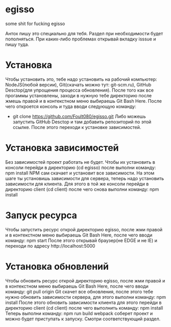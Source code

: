 # egisso
some shit for fucking egisso

Антох пишу это специально для тебя. Раздел при необходимости будет пополняться. При каких-либо проблемах открывай вкладку isssue и пишу туда.

# Установка
Чтобы установить это, тебе надо установить на рабочий компьютер: NodeJS(любой версии), Git(скачать можно тут: git-scm.ru), GitHub Desctop(для упрощения процесса обновления).
После того как все прогаммы установлены, заходи в нужную тебе директорию после жмешь правой и в контекстном меню выбираешь Git Bash Here. 
После чего откроется консоль и туда вводи следующую команду:
  * git clone https://github.com/Foult080/egisso.git
Либо можешь запустить GitHub Desctop и там добавить репозиторий по этой ссылке. 
После этого переходи к установке зависимостей.

# Установка зависимостей
Без зависимостей проект работать не будет. Чтобы их установить в консоли перейди в директорию (сd egisso) после выполни команду: npm install
NPM сам скачает и установит все зависимости.
На этом шаге ты установишь зависимости для сервера, теперь надо установить зависимости для клиента. 
Для этого в той же консоли перейди в директорию client (сd client) после чего снова выполни команду: npm install

# Запуск ресурса
Чтобы запустить ресурс открой директорию egisso, после  жми правой и в контекстном меню выбираешь Git Bash Here, после чего вводи команду: npm start
После этого открывай браузер(не EDGE и не IE) и переходи по адресу http://localhost:5000

# Установка обновлений
Чтобы обновить ресурс открой директорию egisso, после  жми правой и в контекстном меню выбираешь Git Bash Here, после чего вводи команду: git pull origin
Git скачет все обновления, после этого тебе нужно обновить зависимости сервера, для этого выполни команду: npm install
После этого обновить зависимости клиента для этого перейди в директорию client (сd client) после чего выполнить команду: npm install
Теперь выполни команду: npm run build
webpack соберет проект и можно будет приступать к запуску. Смотри соответствующий раздел.
 
